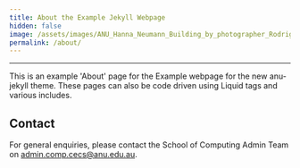 ```yaml
---
title: About the Example Jekyll Webpage
hidden: false
image: /assets/images/ANU_Hanna_Neumann_Building_by_photographer_Rodrigo_Vargas.jpg
permalink: /about/
---
```


---

This is an example 'About' page for the Example webpage for the new anu-jekyll theme.
These pages can also be code driven using Liquid tags and various includes.

## Contact

For general enquiries, please contact the School of Computing Admin Team on
[admin.comp.cecs@anu.edu.au](mailto:admin.comp.cecs@anu.edu.au).
